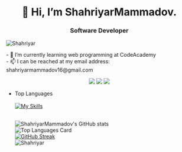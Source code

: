 <h1 align="center">👋 Hi, I’m ShahriyarMammadov.</h1>
<h3 align="center">Software Developer </h3>
    <p align="left"> <img src="https://komarev.com/ghpvc/?username=ShahriyarMammadov&label=Profile%20views&color=0e75b6&style=flat" alt="Shahriyar" /> </p>
- 🌱 I’m currently learning web programming at CodeAcademy <br />
- 📫 I can be reached at my email address: shahriyarmammadov16@gmail.com <br />

<p align="center">
  <a href="https://skillicons.dev">
      <a href="https://www.instagram.com/sehriyar_1234/"><img src="https://skillicons.dev/icons?i=instagram" /></a>
  </a>
  <a href="https://skillicons.dev">
      <a href="https://twitter.com/home"><img src="https://skillicons.dev/icons?i=twitter" /></a>
  </a>
  <a href="https://skillicons.dev">
      <a href="https://www.linkedin.com/in/shahriyarmammadov/"><img src="https://skillicons.dev/icons?i=linkedin" /></a>
  </a>
</p>

- Top Languages  <br /><br />
     [![My Skills](https://skillicons.dev/icons?i=html,css,js,next,sass,github,git,figma,ts,react,redux,express,firebase,mongodb&theme=light)](https://skillicons.dev)<br /><br />

    ![ShahriyarMammadov's GitHub stats](https://github-readme-stats.vercel.app/api?username=ShahriyarMammadov&show_icons=true&theme=tokyonight)<br />
![Top Languages Card](https://github-readme-stats.vercel.app/api/top-langs/?username=ShahriyarMammadov&layout=compact&theme=tokyonight)<br />
[![GitHub Streak](https://streak-stats.demolab.com/?user=ShahriyarMammadov&theme=tokyonight)](https://git.io/streak-stats)<br />
![Shahriyar](https://media1.giphy.com/media/Y4ak9Ki2GZCbJxAnJD/giphy.gif?cid=ecf05e47houvlazi6476gso26biarzvio2u55n1kh9fsizft&rid=giphy.gif&ct=g)
